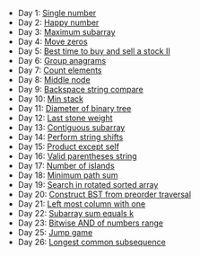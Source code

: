 - Day 1: [Single number](https://github.com/dgharsallah/leetcode-solutions/blob/master/30-days%20LeetCoding%20challenge/Day%201%20-%20Single%20number.py)
- Day 2: [Happy number](https://github.com/dgharsallah/leetcode-solutions/blob/master/30-days%20LeetCoding%20challenge/Day%202%20-%20Happy%20number.py)
- Day 3: [Maximum subarray](https://github.com/dgharsallah/leetcode-solutions/blob/master/30-days%20LeetCoding%20challenge/Day%203%20-%20Maximum%20subarray.py)
- Day 4: [Move zeros](https://github.com/dgharsallah/leetcode-solutions/blob/master/30-days%20LeetCoding%20challenge/Day%204%20-%20Moves%20zeros.py)
- Day 5: [Best time to buy and sell a stock II](https://github.com/dgharsallah/leetcode-solutions/blob/master/30-days%20LeetCoding%20challenge/Day%205%20-%20best%20time%20to%20buy%20and%20sell%20stock%20II.py)
- Day 6: [Group anagrams](https://github.com/dgharsallah/leetcode-solutions/blob/master/30-days%20LeetCoding%20challenge/Day%206%20-%20Group%20anagrams.py)
- Day 7: [Count elements](https://github.com/dgharsallah/leetcode-solutions/blob/master/30-days%20LeetCoding%20challenge/Day%207%20-%20Count%20elements.py)
- Day 8: [Middle node](https://github.com/dgharsallah/leetcode-solutions/blob/master/30-days%20LeetCoding%20challenge/Day%208%20-%20Middle%20node.py)
- Day 9: [Backspace string compare](https://github.com/dgharsallah/leetcode-solutions/blob/master/30-days%20LeetCoding%20challenge/Day%209%20-%20Backspace%20string%20compare.py)
- Day 10: [Min stack](https://github.com/dgharsallah/leetcode-solutions/blob/master/30-days%20LeetCoding%20challenge/Day%2010%20-%20Min%20stack.py)
- Day 11: [Diameter of binary tree](https://github.com/dgharsallah/leetcode-solutions/blob/master/30-days%20LeetCoding%20challenge/Day%2011%20-%20Diameter%20of%20binary%20tree.py)
- Day 12: [Last stone weight](https://github.com/dgharsallah/leetcode-solutions/blob/master/30-days%20LeetCoding%20challenge/Day%2012%20-%20Last%20stone%20weight.py)
- Day 13: [Contiguous subarray](https://github.com/dgharsallah/leetcode-solutions/blob/master/30-days%20LeetCoding%20challenge/Day%2013%20-%20Contiguous%20subarray.py)
- Day 14: [Perform string shifts](https://github.com/dgharsallah/leetcode-solutions/blob/master/30-days%20LeetCoding%20challenge/Day%2014%20-%20Perform%20string%20shift.py)
- Day 15: [Product except self](https://github.com/dgharsallah/leetcode-solutions/blob/master/30-days%20LeetCoding%20challenge/Day%2015%20-%20Product%20except%20self.py)
- Day 16: [Valid parentheses string](https://github.com/dgharsallah/leetcode-solutions/blob/master/30-days%20LeetCoding%20challenge/Day%2016%20-%20Valid%20parentheses%20string.py)
- Day 17: [Number of islands](https://github.com/dgharsallah/leetcode-solutions/blob/master/30-days%20LeetCoding%20challenge/Day%2017%20-%20Number%20of%20islands.py)
- Day 18: [Minimum path sum](https://github.com/dgharsallah/leetcode-solutions/blob/master/30-days%20LeetCoding%20challenge/Day%2018%20-%20Minimum%20path%20sum.py)
- Day 19: [Search in rotated sorted array](https://github.com/dgharsallah/leetcode-solutions/blob/master/30-days%20LeetCoding%20challenge/Day%2019%20-%20Search%20in%20rotated%20sorted%20array.py)
- Day 20: [Construct BST from preorder traversal](https://github.com/dgharsallah/leetcode-solutions/blob/master/30-days%20LeetCoding%20challenge/Day%2020%20-%20Construct%20BST%20from%20preorder%20traversal.py)
- Day 21: [Left most column with one](https://github.com/dgharsallah/leetcode-solutions/blob/master/30-days%20LeetCoding%20challenge/Day%2021%20-%20Left%20most%20column%20with%20one.py)
- Day 22: [Subarray sum equals k](https://github.com/dgharsallah/leetcode-solutions/blob/master/30-days%20LeetCoding%20challenge/Day%2022%20-%20Subarray%20sum%20equal%20k.py)
- Day 23: [Bitwise AND of numbers range](https://github.com/dgharsallah/leetcode-solutions/blob/master/30-days%20LeetCoding%20challenge/Day%2023%20-%20Bitwise%20AND%20of%20numbers%20range.py)
- Day 25: [Jump game](https://github.com/dgharsallah/leetcode-solutions/blob/master/30-days%20LeetCoding%20challenge/Day%2025%20-%20Jump%20game.py)
- Day 26: [Longest common subsequence](https://github.com/dgharsallah/leetcode-solutions/blob/master/30-days%20LeetCoding%20challenge/Day%2026%20-%20Longest%20common%20subsequence.py)
